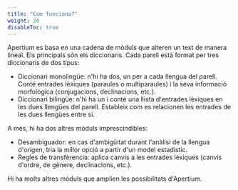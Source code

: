 ```yaml
---
title: "Com funciona?"
weight: 20
disableToc: true
---
```


Apertium es basa en una cadena de mòduls que alteren un text de manera lineal. Els principals són els diccionaris. Cada parell està format per tres diccionaris de dos tipus:

* Diccionari monolingüe: n'hi ha dos, un per a cada llengua del parell. Conté entrades lèxiques (paraules o multiparaules) i la seva informació morfològica (conjugacions, declinacions, etc.).
* Diccionari bilingüe: n'hi ha un i conté una llista d'entrades lèxiques en les dues llengües del parell. Estableix com es relacionen les entrades de les dues llengües entre si.

A més, hi ha dos altres mòduls imprescindibles:

* Desambiguador: en cas d'ambigüitat durant l'anàlisi de la llengua d'origen, tria la millor opció a partir d'un model estadístic.
* Regles de transfèrencia: aplica canvis a les entrades lèxiques (canvis d'ordre, de gènere, declinacions, etc.).

Hi ha molts altres mòduls que amplien les possibilitats d'Apertium.
